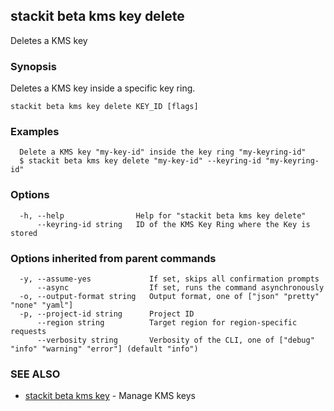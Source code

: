 ## stackit beta kms key delete

Deletes a KMS key

### Synopsis

Deletes a KMS key inside a specific key ring.

```
stackit beta kms key delete KEY_ID [flags]
```

### Examples

```
  Delete a KMS key "my-key-id" inside the key ring "my-keyring-id"
  $ stackit beta kms key delete "my-key-id" --keyring-id "my-keyring-id"
```

### Options

```
  -h, --help                Help for "stackit beta kms key delete"
      --keyring-id string   ID of the KMS Key Ring where the Key is stored
```

### Options inherited from parent commands

```
  -y, --assume-yes             If set, skips all confirmation prompts
      --async                  If set, runs the command asynchronously
  -o, --output-format string   Output format, one of ["json" "pretty" "none" "yaml"]
  -p, --project-id string      Project ID
      --region string          Target region for region-specific requests
      --verbosity string       Verbosity of the CLI, one of ["debug" "info" "warning" "error"] (default "info")
```

### SEE ALSO

* [stackit beta kms key](./stackit_beta_kms_key.md)	 - Manage KMS keys

